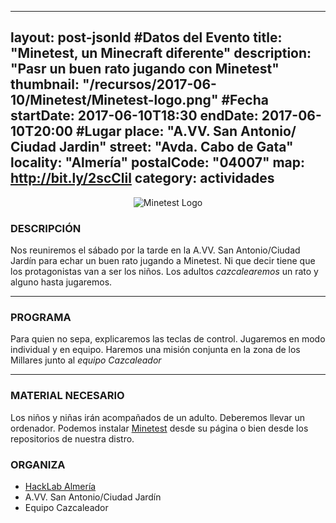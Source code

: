 ﻿---

layout: post-jsonld
#Datos del Evento
title: "Minetest, un Minecraft diferente"
description: "Pasr un buen rato jugando con Minetest"
thumbnail: "/recursos/2017-06-10/Minetest/Minetest-logo.png"
#Fecha
startDate: 2017-06-10T18:30
endDate: 2017-06-10T20:00
#Lugar
place: "A.VV. San Antonio/ Ciudad Jardin"
street: "Avda. Cabo de Gata"
locality: "Almería"
postalCode: "04007"
map: http://bit.ly/2scClil
category: actividades
---

<p align="center">
  <img src="/recursos/2017-06-10/Minetest/Minetest-logo.png" alt="Minetest Logo" />
</p>


### DESCRIPCIÓN

Nos reuniremos el sábado por la tarde en la A.VV. San Antonio/Ciudad Jardín para echar un buen rato jugando a Minetest. Ni que decir tiene que los protagonistas van a ser los niños. Los adultos *cazcalearemos* un rato y alguno hasta jugaremos.

---

### PROGRAMA

Para quien no sepa, explicaremos las teclas de control. Jugaremos en modo individual y en equipo. Haremos una misión conjunta en la zona de los Millares junto al *equipo Cazcaleador* 

---
### MATERIAL NECESARIO

Los niños y niñas irán acompañados de un adulto.
Deberemos llevar un ordenador. Podemos instalar [Minetest](http://www.minetest.net/downloads/) desde su página o bien desde los repositorios de nuestra distro.


### ORGANIZA

* [HackLab Almería](http://hacklabalmeria.net)
* A.VV. San Antonio/Ciudad Jardín
* Equipo Cazcaleador